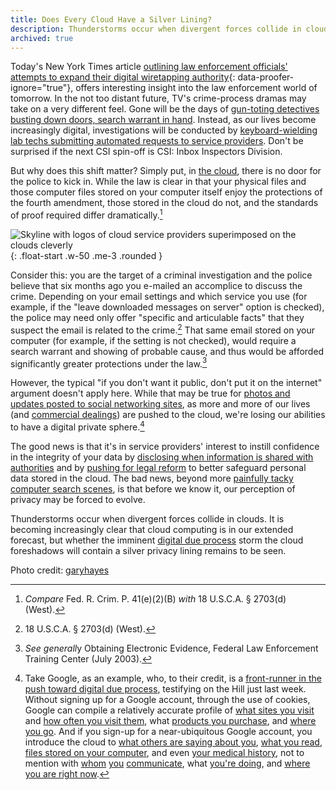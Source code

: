 ```yaml
---
title: Does Every Cloud Have a Silver Lining?
description: Thunderstorms occur when divergent forces collide in clouds. It is becoming increasingly clear that cloud computing is in our extended forecast, but whether the imminent digital due process storm the cloud foreshadows will contain a silver privacy lining remains to be seen.
archived: true
---
```


Today's New York Times article [outlining law enforcement officials' attempts to expand their digital wiretapping authority](http://www.nytimes.com/2010/09/27/us/27wiretap.html?_r=1\&ref=technology "NYT: U.S. Tries to Make It Easier to Wiretap the Internet"){: data-proofer-ignore="true"}, offers interesting insight into the law enforcement world of tomorrow. In the not too distant future, TV's crime-process dramas may take on a very different feel. Gone will be the days of [gun-toting detectives busting down doors, search warrant in hand](http://www.youtube.com/watch?v=Vc51W8jGv9g). Instead, as our lives become increasingly digital, investigations will be conducted by [keyboard-wielding lab techs submitting automated requests to service providers](http://www.youtube.com/watch?v=6Z70BmmSkMY\&feature=related "CSI Miami IP Address Lookup"). Don't be surprised if the next CSI spin-off is CSI: Inbox Inspectors Division.

But why does this shift matter? Simply put, in [the cloud](http://en.wikipedia.org/wiki/Cloud_computing "Wikipedia: Cloud Computing"), there is no door for the police to kick in. While the law is clear in that your physical files and those computer files stored on your computer itself enjoy the protections of the fourth amendment, those stored in the cloud do not, and the standards of proof required differ dramatically.[^1]

![Skyline with logos of cloud service providers superimposed on the clouds cleverly](https://ben.balter.com/wp-content/uploads/2010/09/4502026170_4bf31f04e6.jpg "Cloud Computing - 500px"){: .float-start .w-50 .me-3 .rounded }

Consider this: you are the target of a criminal investigation and the police believe that six months ago you e-mailed an accomplice to discuss the crime. Depending on your email settings and which service you use (for example, if the "leave downloaded messages on server" option is checked), the police may need only offer "specific and articulable facts" that they suspect the email is related to the crime.[^2] That same email stored on your computer (for example, if the setting is not checked), would require a search warrant and showing of probable cause, and thus would be afforded significantly greater protections under the law.[^3]

However, the typical "if you don't want it public, don't put it on the internet" argument doesn't apply here. While that may be true for [photos and updates posted to social networking sites](http://youropenbook.org/ "Your Open Book"), as more and more of our lives (and [commercial dealings](http://www.google.com/apps/intl/en/business/customers.html "Google Business Customers")) are pushed to the cloud, we're losing our abilities to have a digital private sphere.[^4]

The good news is that it's in service providers' interest to instill confidence in the integrity of your data by [disclosing when information is shared with authorities](http://www.google.com/transparencyreport/governmentrequests/ "Google Government Inqueries") and by [pushing for legal reform](http://digitaldueprocess.org/index.cfm?objectid=37940370-2551-11DF-8E02000C296BA163 "Digital Due Process") to better safeguard personal data stored in the cloud. The bad news, beyond more [painfully tacky computer search scenes](http://www.youtube.com/watch?v=hkDD03yeLnU "YouTube: CSI Blog Search"), is that before we know it, our perception of privacy may be forced to evolve.

Thunderstorms occur when divergent forces collide in clouds. It is becoming increasingly clear that cloud computing is in our extended forecast, but whether the imminent [digital due process](http://digitaldueprocess.org/) storm the cloud foreshadows will contain a silver privacy lining remains to be seen.

Photo credit: [garyhayes](http://www.flickr.com/photos/garyhayes/4502026170/)

[^1]: *Compare* Fed. R. Crim. P. 41(e)(2)(B) *with* 18 U.S.C.A. § 2703(d) (West).

[^2]: 18 U.S.C.A. § 2703(d) (West).

[^3]: *See generall*y Obtaining Electronic Evidence, Federal Law Enforcement Training Center (July 2003).

[^4]: Take Google, as an example, who, to their credit, is a [front-runner in the push toward digital due process](http://googlepublicpolicy.blogspot.com/2010/09/digital-due-process-time-is-now.html "Google Policy Blog: Digital Due Process the Time is Now"), testifying on the Hill just last week. Without signing up for a Google account, through the use of cookies, Google can compile a relatively accurate profile of [what sites you visit](http://google.com "Google.com") and [how often you visit them](http://google.com/analytics "Google Analytics"), what [products you purchase](http://wallet.google.com "Google Wallet"), and [where you go](http://maps.google.com "Google Maps"). And if you sign-up for a near-ubiquitous Google account, you introduce the cloud to [what others are saying about you](http://alerts.google.com "Google Alerts"), [what you read](http://books.google.com "Google Books"), [files stored on your computer](http://desktop.google.com "Google Desktop"), and even [your medical history](http://google.com/health/ "Google Health"), not to mention with [whom](http://google.com/talk "Google Talk") [you](http://gmail.com "Gmail") [communicate](http://google.com/voice/ "Google Voice"), what [you're doing](https://calendar.google.com "Google Calendar"), and [where you are right now](http://mobile.google.com "Google Mobile").
